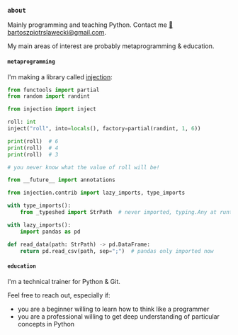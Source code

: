 ### `about`
Mainly programming and teaching Python. Contact me [📧 bartoszpiotrslawecki@gmail.com](mailto://bartoszpiotrslawecki@gmail.com).

My main areas of interest are probably metaprogramming & education.

#### `metaprogramming`
I'm making a library called [injection](https://github.com/bswck/injection):

```py
from functools import partial
from random import randint

from injection import inject

roll: int
inject("roll", into=locals(), factory=partial(randint, 1, 6))

print(roll)  # 6
print(roll)  # 4
print(roll)  # 3

# you never know what the value of roll will be!
```

```py
from __future__ import annotations

from injection.contrib import lazy_imports, type_imports

with type_imports():
    from _typeshed import StrPath  # never imported, typing.Any at runtime

with lazy_imports():
    import pandas as pd

def read_data(path: StrPath) -> pd.DataFrame:
    return pd.read_csv(path, sep=";")  # pandas only imported now
```

#### `education`
I'm a technical trainer for Python & Git.

Feel free to reach out, especially if:
- you are a beginner willing to learn how to think like a programmer
- you are a professional willing to get deep understanding of particular concepts in Python


